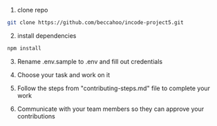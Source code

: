 1. clone repo

```bash
git clone https://github.com/beccahoo/incode-project5.git
```

2. install dependencies

```bash
npm install
```

3. Rename .env.sample to .env and fill out credentials

4. Choose your task and work on it 

5. Follow the steps from "contributing-steps.md" file to complete your work

6. Communicate with your team members so they can approve your contributions

